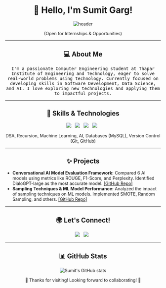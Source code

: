 <h1 align="center">👋 Hello, I'm Sumit Garg!</h1>

<p align="center">
  <img src="https://github.com/SumitGarg615/SumitGarg615/blob/main/images/header.gif" alt="header"/>
</p>

<p align="center">(Open for Internships & Opportunities)</p>

---

<h2 align="center">💻 About Me</h2>
<p align="center">
  <samp>
    I'm a passionate Computer Engineering student at Thapar Institute of Engineering and Technology, eager to solve real-world problems using technology. Currently focused on developing skills in Software Development, Data Science, and AI. I love exploring new technologies and applying them to impactful projects.
  </samp>
</p>

---

<h2 align="center">🚀 Skills & Technologies</h2>
<p align="center">
  <img src="https://img.shields.io/badge/c++-%2300599C.svg?&style=for-the-badge&logo=c%2B%2B&logoColor=white" />&nbsp;&nbsp;
  <img src="https://img.shields.io/badge/python-%233776AB.svg?&style=for-the-badge&logo=python&logoColor=white" />&nbsp;&nbsp;
  <img src="https://img.shields.io/badge/html5-%23E34F26.svg?&style=for-the-badge&logo=html5&logoColor=white" />&nbsp;&nbsp;
  <img src="https://img.shields.io/badge/css3-%231572B6.svg?&style=for-the-badge&logo=css3&logoColor=white" />&nbsp;&nbsp;
</p>
<p align="center">DSA, Recursion, Machine Learning, AI, Databases (MySQL), Version Control (Git, GitHub)</p>

---

<h2 align="center">✨ Projects</h2>
<ul>
  <li><b>Conversational AI Model Evaluation Framework:</b> Compared 6 AI models using metrics like ROUGE, F1-Score, and Perplexity. Identified DialoGPT-large as the most accurate model. <a href="#">[GitHub Repo]</a></li>
  <li><b>Sampling Techniques & ML Model Performance:</b> Analyzed the impact of sampling techniques on ML models. Implemented SMOTE, Random Sampling, and others. <a href="#">[GitHub Repo]</a></li>
</ul>

---

<h2 align="center">🌍 Let's Connect!</h2>
<p align="center">
  <a target="_blank" href="https://www.linkedin.com/in/sumitgarg"><img src="https://img.shields.io/badge/linkedin-%230077B5.svg?&style=for-the-badge&logo=linkedin&logoColor=white" /></a>&nbsp;&nbsp;
  <a href="mailto:sumitgarg615@example.com"><img src="https://img.shields.io/badge/gmail-%23D14836.svg?&style=for-the-badge&logo=gmail&logoColor=white" /></a>&nbsp;&nbsp;
</p>

---

<h2 align="center">📊 GitHub Stats</h2>
<p align="center">
  <img src="https://github-readme-stats.vercel.app/api?username=SumitGarg615&show_icons=true&theme=radical" alt="Sumit's GitHub stats" />
</p>

<p align="center">🌟 Thanks for visiting! Looking forward to collaborating! 🌟</p>
